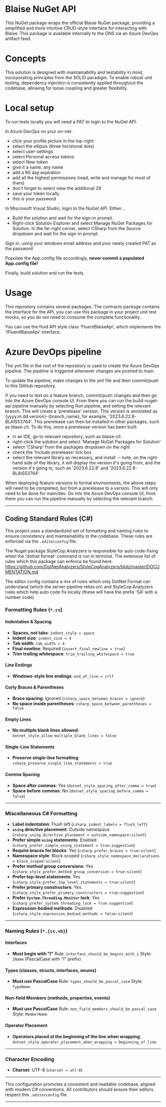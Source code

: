 # Blaise NuGet API 

This NuGet package wraps the official Blaise NuGet package, providing a simplified and more intuitive CRUD-style interface for interacting with Blaise. This package is available internally to the ONS via an Azure DevOps artifact feed.

# Concepts

This solution is designed with maintainability and testability in mind, incorporating principles from the SOLID paradigm. To enable robust unit testing, dependency injection is consistently applied throughout the codebase, allowing for loose coupling and greater flexibility.

# Local setup

To run tests locally you will need a PAT to login to the NuGet API.

In Azure DevOps on your on-net:

- click your profile picture in the top-right
- select the ellipsis (three horiztonal dots)
- select user-settings
- select Personal access tokens
- select New token
- give it a name, any name
- add a 90 day expiration
- add all the highest permissions (read, write and manage for most of them)
- don't forget to select view the additional 29
- save your token locally
- this is your password

In Miscrosoft Visual Studio, login to the NuGet API. Either...

- Build the solution and wait for the sign-in prompt.
- Right-click Solution Explorer and select Manage NuGet Packages for Solution. In the far-right corner, select CSharp from the Source dropdown and wait for the sign-in prompt.

Sign in, using your windows email address and your newly created PAT as the password

Populate the App.config file accordingly, **never commit a populated App.config file!**

Finally, build solution and run the tests.

# Usage

This repository contains several packages. The contracts package contains the interface for the API, you can use this package in your project unit test mocks, so you do not need to consume the complete functionality.

You can use the fluid API style class 'FluentBlaiseApi', which implements the 'IFluentBlaiseApi' interface.
		
# Azure DevOps pipeline

The yml file in the root of the repository is used to create the Azure DevOps pipeline. The pipeline is triggered whenever changes are pushed to main.

To update the pipeline, make changes to the yml file and then commit/push to this GitHub repository. 

If you need to test on a feature branch, commit/push changes and then go into the Azure DevOps console UI. From there you can run the build-nuget-api pipeline manually by selecting Run pipeline, and setting the relevant branch. This will create a 'prerelease' version.  This version is annotated as {yyyy.m.dd.version}-{branch_name}, for example, 
'2023.6.22.8-BLAIS53764'. This prerelease can then be installed in other packages, such as blase-cli.  To do this, once a prerelease version has been built:
- in an IDE, go to relevant repository, such as blaise-cli
- right-click the solution and select 'Manage NuGet Packages for Solution'
- select 'CSharp' from the packages dropdown on the right
- check the 'Include prerelease' tick box
- select the relevant library as necessary, and install
-- note, on the right-hand side of the library, it will display the version it's going from, and the version it's going to, such as '2023.6.22.8' and '2023.6.22.8-BLAIS53764'

When deploying feature versions to formal environments, the above steps will need to be completed, but from a prerelease to a version. This will only need to be done for main/dev. Go into the Azure DevOps console UI, from there you can run the pipeline manually by selecting the relevant branch. 

---

## Coding Standard Rules (C#)

This project uses a standardized set of formatting and naming rules to ensure consistency and maintainability in the codebase. These rules are enforced via the `.editorconfig` file.

The Nuget package StyleCop.Analyzers is responsible for auto code-fixing when the 'dotnet format' command is run in terminal. The extensive list of rules which this package can enforce be found here: https://github.com/DotNetAnalyzers/StyleCopAnalyzers/blob/master/DOCUMENTATION.md

The editor config contains a mix of rules which only DotNet Format can understand (which the server pipeline relies on) and StyleCop.Analyzers rules which help auto code fix locally (these will have the prefix 'SA' with a number code).

### Formatting Rules (`*.cs`)

#### Indentation & Spacing

* **Spaces, not tabs**: `indent_style = space`
* **Indent size**: `indent_size = 4`
* **Tab width**: `tab_width = 4`
* **Final newline**: Required (`insert_final_newline = true`)
* **Trim trailing whitespace**: `trim_trailing_whitespace = true`

#### Line Endings

* **Windows-style line endings**: `end_of_line = crlf`

#### Curly Braces & Parentheses

* **Brace spacing**: Ignored (`csharp_space_between_braces = ignore`)
* **No space inside parentheses**: `csharp_space_between_parentheses = false`

#### Empty Lines

* **No multiple blank lines allowed**: `dotnet_style_allow_multiple_blank_lines = false`

#### Single-Line Statements

* **Preserve single-line formatting**: `csharp_preserve_single_line_statements = true`

#### Comma Spacing

* **Space after commas**: Yes (`dotnet_style_spacing_after_comma = true`)
* **Space before commas**: No (`dotnet_style_spacing_before_comma = false`)

---

### Miscellaneous C# Formatting

* **Label indentation**: Flush left (`csharp_indent_labels = flush_left`)
* **`using` directive placement**: Outside namespace (`csharp_using_directive_placement = outside_namespace:silent`)
* **Prefer simple `using` statements**: Enabled (`csharp_prefer_simple_using_statement = true:suggestion`)
* **Require braces for blocks**: Yes (`csharp_prefer_braces = true:silent`)
* **Namespace style**: Block scoped (`csharp_style_namespace_declarations = block_scoped:silent`)
* **Prefer method group conversions**: Yes (`csharp_style_prefer_method_group_conversion = true:silent`)
* **Prefer top-level statements**: Yes (`csharp_style_prefer_top_level_statements = true:silent`)
* **Prefer primary constructors**: Yes (`csharp_style_prefer_primary_constructors = true:suggestion`)
* **Prefer `System.Threading.Monitor` lock**: Yes (`csharp_prefer_system_threading_lock = true:suggestion`)
* **Expression-bodied methods**: Disabled (`csharp_style_expression_bodied_methods = false:silent`)

---

### Naming Rules (`*.{cs,vb}`)

#### Interfaces

* **Must begin with "I"**
  Rule: `interface_should_be_begins_with_i`
  Style: `IName` (PascalCase with "I" prefix)

#### Types (classes, structs, interfaces, enums)

* **Must use PascalCase**
  Rule: `types_should_be_pascal_case`
  Style: `TypeName`

#### Non-field Members (methods, properties, events)

* **Must use PascalCase**
  Rule: `non_field_members_should_be_pascal_case`
  Style: `MemberName`

#### Operator Placement

* **Operators placed at the beginning of the line when wrapping**:
  `dotnet_style_operator_placement_when_wrapping = beginning_of_line`

---

### Character Encoding

* **Charset**: UTF-8 (`charset = utf-8`)

---

This configuration promotes a consistent and readable codebase, aligned with modern C# conventions. All contributors should ensure their editors respect this `.editorconfig` file.

---